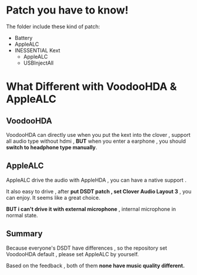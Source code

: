 # Patch you have to know!

The folder include these kind of patch:

- Battery
- AppleALC
- INESSENTIAL Kext
  - AppleALC
  - USBInjectAll

# What Different with VoodooHDA & AppleALC

## VoodooHDA

VoodooHDA can directly use when you put the kext into the clover , support all audio type without hdmi , **BUT** when you enter a earphone , you should **switch to headphone type manually**.

## AppleALC

AppleALC drive the audio with AppleHDA , you can have a native support .

It also easy to drive , after **put DSDT patch , set Clover Audio Layout 3** , you can enjoy. It seems like a great choice.

**BUT i can't drive it with external microphone** , internal microphone in normal state.

## Summary

Because everyone's DSDT have differences , so the repository set VoodooHDA default , please set AppleALC by yourself.

Based on the feedback , both of them **none have music quality different.**